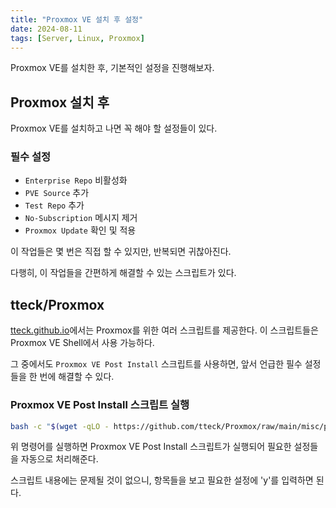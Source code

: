 ```yaml
---
title: "Proxmox VE 설치 후 설정"
date: 2024-08-11
tags: [Server, Linux, Proxmox]
---
```


Proxmox VE를 설치한 후, 기본적인 설정을 진행해보자.

## Proxmox 설치 후

Proxmox VE를 설치하고 나면 꼭 해야 할 설정들이 있다.

### 필수 설정

- `Enterprise Repo` 비활성화
- `PVE Source` 추가
- `Test Repo` 추가
- `No-Subscription` 메시지 제거
- `Proxmox Update` 확인 및 적용

이 작업들은 몇 번은 직접 할 수 있지만, 반복되면 귀찮아진다.

다행히, 이 작업들을 간편하게 해결할 수 있는 스크립트가 있다.

## tteck/Proxmox

[tteck.github.io](https://tteck.github.io/Proxmox)에서는 Proxmox를 위한 여러 스크립트를 제공한다. 이 스크립트들은 Proxmox VE Shell에서 사용 가능하다.

그 중에서도 `Proxmox VE Post Install` 스크립트를 사용하면, 앞서 언급한 필수 설정들을 한 번에 해결할 수 있다.

### Proxmox VE Post Install 스크립트 실행

```bash
bash -c "$(wget -qLO - https://github.com/tteck/Proxmox/raw/main/misc/post-pve-install.sh)"
```

위 명령어를 실행하면 Proxmox VE Post Install 스크립트가 실행되어 필요한 설정들을 자동으로 처리해준다.

스크립트 내용에는 문제될 것이 없으니, 항목들을 보고 필요한 설정에 'y'를 입력하면 된다.